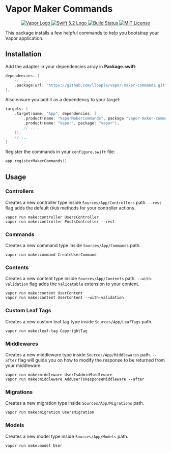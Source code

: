 # Vapor Maker Commands

<p align="center">
    <a href="https://vapor.codes">
        <img src="http://img.shields.io/badge/Vapor-4-brightgreen.svg" alt="Vapor Logo">
    </a>
    <a href="https://swift.org">
        <img src="http://img.shields.io/badge/Swift-5.2-brightgreen.svg" alt="Swift 5.2 Logo">
    </a>
    <a href="https://github.com/lloople/vapor-maker-commands/actions">
        <img src="https://github.com/lloople/vapor-maker-commandsr/workflows/Swift/badge.svg?branch=main" alt="Build Status">
    </a>
    <a href="https://raw.githubusercontent.com/lloople/vapor-maker-commands/main/LICENSE">
        <img src="https://img.shields.io/badge/license-MIT-blue.svg" alt="MIT License">
    </a>
</p>

This package installs a few helpful commands to help you bootstrap your Vapor application.

## Installation

Add the adapter in your dependencies array in **Package.swift**:

```swift
dependencies: [
    // ...,
    .package(url: "https://github.com/lloople/vapor-maker-commands.git", from: "1.0.0")
],
```

Also ensure you add it as a dependency to your target:

```swift
targets: [
    .target(name: "App", dependencies: [
        .product(name: "VaporMakerCommands", package:"vapor-maker-commands")
        .product(name: "Vapor", package: "vapor"), 
        // ..., 
    ]),
    // ...
]
```

Register the commands in your `configure.swift` file:

```swift
app.registerMakerCommands()
```

## Usage

### Controllers

Creates a new controller type inside `Sources/App/Controllers` path. `--rest` flag adds the default `CRUD` methods for your controller actions.

```
vapor run make:controller UsersController
vapor run make:controller PostsController --rest
```

### Commands

Creates a new command type inside `Sources/App/Commands` path.

```
vapor run make:command CreateUserCommand
```

### Contents

Creates a new content type inside `Sources/App/Contents` path. `--with-validation` flag adds the `Validatable` extension to your content.


```
vapor run make:content UserContent
vapor run make:content UserContent --with-validation
```

### Custom Leaf Tags

Creates a new custom leaf tag type inside `Sources/App/LeafTags` path.

```
vapor run make:leaf-tag CopyrightTag
```

### Middlewares

Creates a new middleware type inside `Sources/App/Middlewares` path. `--after` flag will guide you on how to modify the response to be returned from your middleware.


```
vapor run make:middleware UserIsAdminMiddleware
vapor run make:middleware AddUserToResponseMiddleware --after
```

### Migrations

Creates a new migration type inside `Sources/App/Migrations` path.

```
vapor run make:migration UsersMigration
```

### Models

Creates a new model type inside `Sources/App/Models` path.

```
vapor run make:model User
```
